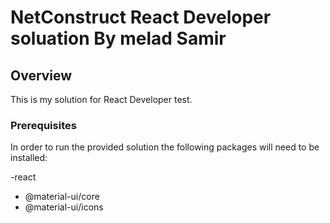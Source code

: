 # NetConstruct React Developer soluation By melad Samir

## Overview
This is my solution for  React Developer test.

### Prerequisites

In order to run the provided solution the following packages will need to be installed:

-react
- @material-ui/core
- @material-ui/icons